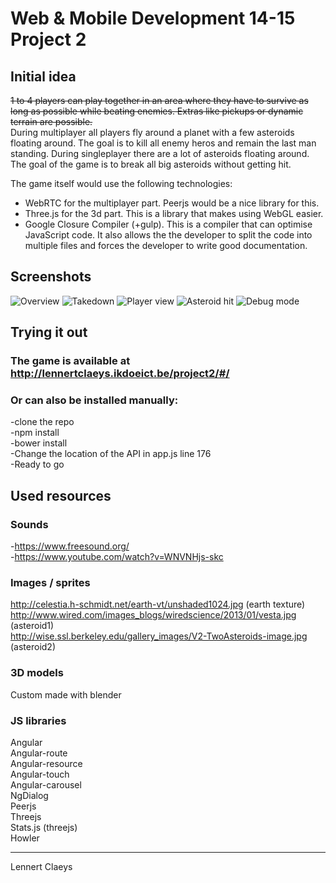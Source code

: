 # Web & Mobile Development 14-15 Project 2

## Initial idea
~~1 to 4 players can play together in an area where they have to survive as long
as possible while beating enemies. Extras like pickups or dynamic terrain are
possible.~~  
During multiplayer all players fly around a planet with a few asteroids floating around. The goal is to kill all enemy heros and remain the last man standing.
During singleplayer there are a lot of asteroids floating around. The goal of the game is to break all big asteroids without getting hit.

The game itself would use the following technologies:
* WebRTC for the multiplayer part. Peerjs would be a nice library for this.
* Three.js for the 3d part. This is a library that makes using WebGL easier.
* Google Closure Compiler (+gulp). This is a compiler that can optimise
JavaScript code. It also allows the the developer to split the code into
multiple files and forces the developer to write good documentation.

## Screenshots
![Overview](https://dl.dropboxusercontent.com/u/61252990/screenshot8.png)
![Takedown](https://dl.dropboxusercontent.com/u/61252990/screenshot2.png)
![Player view](https://dl.dropboxusercontent.com/u/61252990/screenshot6.png)
![Asteroid hit](https://dl.dropboxusercontent.com/u/61252990/screenshot4.png)
![Debug mode](https://dl.dropboxusercontent.com/u/61252990/screenshot1.png)

## Trying it out
### The game is available at http://lennertclaeys.ikdoeict.be/project2/#/
### Or can also be installed manually:
-clone the repo  
-npm install  
-bower install  
-Change the location of the API in app.js line 176  
-Ready to go

## Used resources
### Sounds
-https://www.freesound.org/  
-https://www.youtube.com/watch?v=WNVNHjs-skc

### Images / sprites
http://celestia.h-schmidt.net/earth-vt/unshaded1024.jpg (earth texture)  
http://www.wired.com/images_blogs/wiredscience/2013/01/vesta.jpg (asteroid1)  
http://wise.ssl.berkeley.edu/gallery_images/V2-TwoAsteroids-image.jpg (asteroid2)

### 3D models
Custom made with blender

### JS libraries
Angular  
Angular-route  
Angular-resource  
Angular-touch  
Angular-carousel  
NgDialog  
Peerjs  
Threejs  
Stats.js (threejs)  
Howler

---
Lennert Claeys
